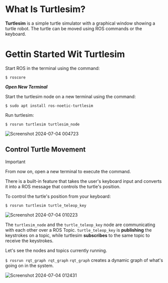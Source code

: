# What Is Turtlesim?
**Turtlesim** is a simple turtle simulator with a graphical window showing a turtle robot. The turtle can be moved using ROS commands or the keyboard.

# Gettin Started Wit Turtlesim
Start ROS in the terminal using the command:

``` $ roscore ```

**_Open New Terminal_**

Start the turtlesim node on a new terminal using the command:

``` $ sudo apt install ros-noetic-turtlesim ```

Run turtlesim:

``` $ rosrun turtlesim turtlesim_node ```


![Screenshot 2024-07-04 004723](https://github.com/iSarh/ros1_turtlesim-/assets/63901303/4261c90b-3a01-48a7-a0a9-39925fb9e1a2)


## Control Turtle Movement

> [!IMPORTANT]  
> From now on, open a new terminal to execute the command.

There is a built-in feature that takes the user's keyboard input and converts it into a ROS message that controls the turtle's position.

To control the turtle's position from your keyboard:

```$ rosrun turtlesim turtle_teleop_key```


![Screenshot 2024-07-04 010223](https://github.com/iSarh/ros1_turtlesim-/assets/63901303/85fea155-d7a5-4dc7-892e-9ad549621be7)


The ```turtlesim_node``` and the ```turtle_teleop_key``` node are communicating with each other over a ROS Topic. ```turtle_teleop_key``` is **publishing** the keystrokes on a topic, while turtlesim **subscribes** to the same topic to receive the keystrokes. 

Let's see the nodes and topics currently running.

```$ rosrun rqt_graph rqt_graph```
```rqt_graph``` creates a dynamic graph of what's going on in the system.


![Screenshot 2024-07-04 012431](https://github.com/iSarh/ros1_turtlesim-/assets/63901303/4dedfaf6-7caf-4da4-9624-26f7f021a916)




